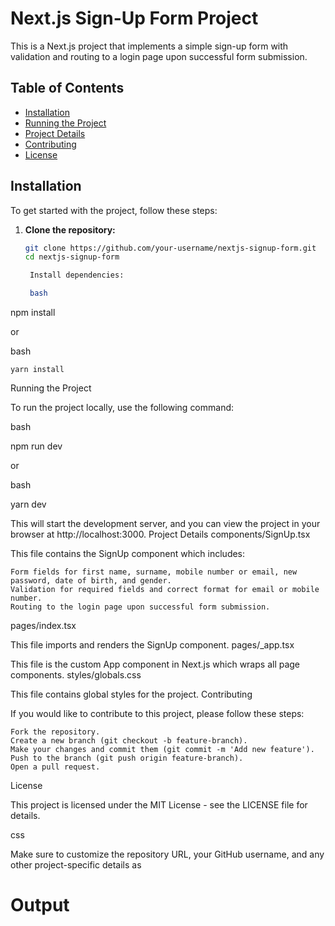 # Next.js Sign-Up Form Project

This is a Next.js project that implements a simple sign-up form with validation and routing to a login page upon successful form submission.

## Table of Contents

- [Installation](#installation)
- [Running the Project](#running-the-project)
- [Project Details](#project-details)
- [Contributing](#contributing)
- [License](#license)
## Installation

To get started with the project, follow these steps:

1. **Clone the repository:**
   ```bash
   git clone https://github.com/your-username/nextjs-signup-form.git
   cd nextjs-signup-form

    Install dependencies:

    bash

npm install

or

bash

    yarn install

Running the Project

To run the project locally, use the following command:

bash

npm run dev

or

bash

yarn dev

This will start the development server, and you can view the project in your browser at http://localhost:3000.
Project Details
components/SignUp.tsx

This file contains the SignUp component which includes:

    Form fields for first name, surname, mobile number or email, new password, date of birth, and gender.
    Validation for required fields and correct format for email or mobile number.
    Routing to the login page upon successful form submission.

pages/index.tsx

This file imports and renders the SignUp component.
pages/_app.tsx

This file is the custom App component in Next.js which wraps all page components.
styles/globals.css

This file contains global styles for the project.
Contributing

If you would like to contribute to this project, please follow these steps:

    Fork the repository.
    Create a new branch (git checkout -b feature-branch).
    Make your changes and commit them (git commit -m 'Add new feature').
    Push to the branch (git push origin feature-branch).
    Open a pull request.

License

This project is licensed under the MIT License - see the LICENSE file for details.

css


Make sure to customize the repository URL, your GitHub username, and any other project-specific details as


# Output
